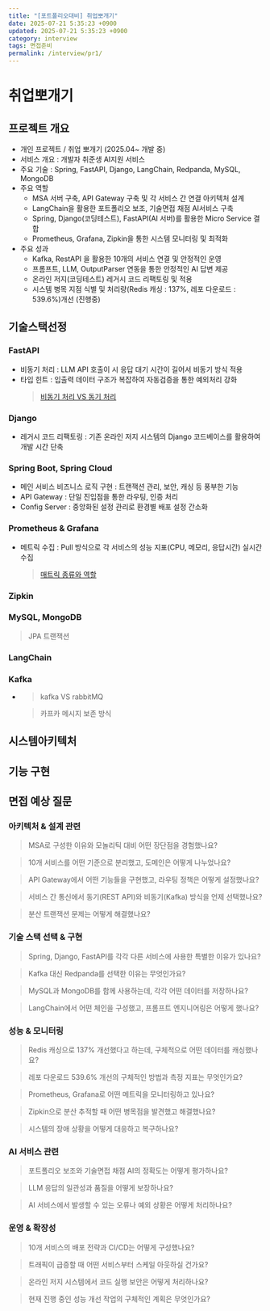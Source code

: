 ```yaml
---
title: "[포트폴리오대비] 취업뽀개기"
date: 2025-07-21 5:35:23 +0900
updated: 2025-07-21 5:35:23 +0900
category: interview
tags: 면접준비
permalink: /interview/pr1/
---
```


# 취업뽀개기
## 프로젝트 개요
- 개인 프로젝트 / 취업 뽀개기 (2025.04~ 개발 중)
-  서비스 개요 : 개발자 취준생 AI지원 서비스
- 주요 기술 : Spring, FastAPI, Django, LangChain, Redpanda, MySQL, MongoDB
- 주요 역할
  - MSA 서버 구축, API Gateway 구축 및 각 서비스 간 연결 아키텍처 설계
  - LangChain을 활용한 포트폴리오 보조, 기술면접 채점 AI서비스 구축
  - Spring, Django(코딩테스트), FastAPI(AI 서버)를 활용한 Micro Service 결합
  - Prometheus, Grafana, Zipkin을 통한 시스템 모니터링 및 최적화
- 주요 성과
  - Kafka, RestAPI 을 활용한 10개의 서비스 연결 및 안정적인 운영
  - 프롬프트, LLM, OutputParser 연동을 통한 안정적인 AI 답변 제공
  - 온라인 저지(코딩테스트) 레거시 코드 리팩토링 및 적용
  - 시스템 병목 지점 식별 및 처리량(Redis 캐싱 : 137%, 레포 다운로드 : 539.6%)개선 (진행중)

## 기술스택선정
### FastAPI
- 비동기 처리 : LLM API 호출이 시 응답 대기 시간이 길어서 비동기 방식 적용 
- 타입 힌트 : 입출력 데이터 구조가 복잡하여 자동검증을 통한 예외처리 강화
  > [비동기 처리 VS 동기 처리](/study/sync-async/)
  
### Django
- 레거시 코드 리팩토링 : 기존 온라인 저지 시스템의 Django 코드베이스를 활용하여 개발 시간 단축

### Spring Boot, Spring Cloud
- 메인 서비스 비즈니스 로직 구현 : 트랜잭션 관리, 보안, 캐싱 등 풍부한 기능
- API Gateway : 단일 진입점을 통한 라우팅, 인증 처리
- Config Server : 중앙화된 설정 관리로 환경별 배포 설정 간소화

### Prometheus & Grafana
- 메트릭 수집 : Pull 방식으로 각 서비스의 성능 지표(CPU, 메모리, 응답시간) 실시간 수집
  > [매트릭 종류와 역할](/study/prometheus/)

### Zipkin

### MySQL, MongoDB
  > JPA 트랜잭션 
### LangChain
### Kafka
- 
  > kafka VS rabbitMQ

  > 카프카 메시지 보존 방식

## 시스템아키텍처

## 기능 구현

## 면접 예상 질문 

### 아키텍처 & 설계 관련
> MSA로 구성한 이유와 모놀리틱 대비 어떤 장단점을 경험했나요?

> 10개 서비스를 어떤 기준으로 분리했고, 도메인은 어떻게 나누었나요?

> API Gateway에서 어떤 기능들을 구현했고, 라우팅 정책은 어떻게 설정했나요?

> 서비스 간 통신에서 동기(REST API)와 비동기(Kafka) 방식을 언제 선택했나요?

> 분산 트랜잭션 문제는 어떻게 해결했나요?

### 기술 스택 선택 & 구현

> Spring, Django, FastAPI를 각각 다른 서비스에 사용한 특별한 이유가 있나요?

> Kafka 대신 Redpanda를 선택한 이유는 무엇인가요?

> MySQL과 MongoDB를 함께 사용하는데, 각각 어떤 데이터를 저장하나요?

> LangChain에서 어떤 체인을 구성했고, 프롬프트 엔지니어링은 어떻게 했나요?

### 성능 & 모니터링

> Redis 캐싱으로 137% 개선했다고 하는데, 구체적으로 어떤 데이터를 캐싱했나요?

> 레포 다운로드 539.6% 개선의 구체적인 방법과 측정 지표는 무엇인가요?

> Prometheus, Grafana로 어떤 메트릭을 모니터링하고 있나요?

> Zipkin으로 분산 추적할 때 어떤 병목점을 발견했고 해결했나요?

> 시스템의 장애 상황을 어떻게 대응하고 복구하나요?

### AI 서비스 관련

> 포트폴리오 보조와 기술면접 채점 AI의 정확도는 어떻게 평가하나요?

> LLM 응답의 일관성과 품질을 어떻게 보장하나요?

> AI 서비스에서 발생할 수 있는 오류나 예외 상황은 어떻게 처리하나요?

### 운영 & 확장성

> 10개 서비스의 배포 전략과 CI/CD는 어떻게 구성했나요?

> 트래픽이 급증할 때 어떤 서비스부터 스케일 아웃하실 건가요?

> 온라인 저지 시스템에서 코드 실행 보안은 어떻게 처리하나요?

> 현재 진행 중인 성능 개선 작업의 구체적인 계획은 무엇인가요?